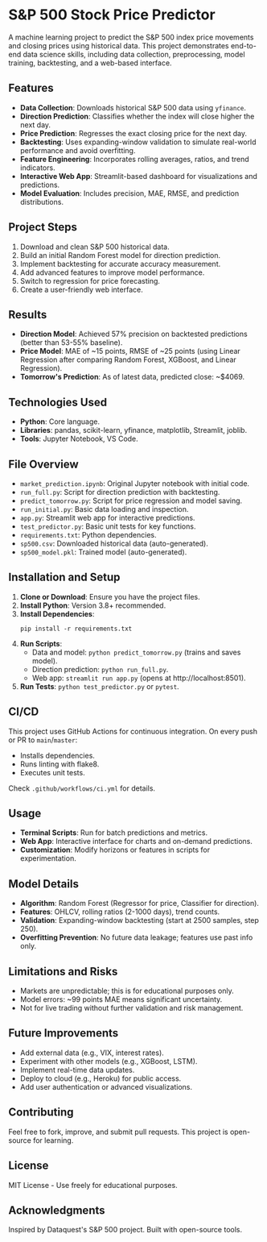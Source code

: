 # S&P 500 Stock Price Predictor

A machine learning project to predict the S&P 500 index price movements and closing prices using historical data. This project demonstrates end-to-end data science skills, including data collection, preprocessing, model training, backtesting, and a web-based interface.

## Features
- **Data Collection**: Downloads historical S&P 500 data using `yfinance`.
- **Direction Prediction**: Classifies whether the index will close higher the next day.
- **Price Prediction**: Regresses the exact closing price for the next day.
- **Backtesting**: Uses expanding-window validation to simulate real-world performance and avoid overfitting.
- **Feature Engineering**: Incorporates rolling averages, ratios, and trend indicators.
- **Interactive Web App**: Streamlit-based dashboard for visualizations and predictions.
- **Model Evaluation**: Includes precision, MAE, RMSE, and prediction distributions.

## Project Steps
1. Download and clean S&P 500 historical data.
2. Build an initial Random Forest model for direction prediction.
3. Implement backtesting for accurate accuracy measurement.
4. Add advanced features to improve model performance.
5. Switch to regression for price forecasting.
6. Create a user-friendly web interface.

## Results
- **Direction Model**: Achieved 57% precision on backtested predictions (better than 53-55% baseline).
- **Price Model**: MAE of ~15 points, RMSE of ~25 points (using Linear Regression after comparing Random Forest, XGBoost, and Linear Regression).
- **Tomorrow's Prediction**: As of latest data, predicted close: ~$4069.

## Technologies Used
- **Python**: Core language.
- **Libraries**: pandas, scikit-learn, yfinance, matplotlib, Streamlit, joblib.
- **Tools**: Jupyter Notebook, VS Code.

## File Overview
- `market_prediction.ipynb`: Original Jupyter notebook with initial code.
- `run_full.py`: Script for direction prediction with backtesting.
- `predict_tomorrow.py`: Script for price regression and model saving.
- `run_initial.py`: Basic data loading and inspection.
- `app.py`: Streamlit web app for interactive predictions.
- `test_predictor.py`: Basic unit tests for key functions.
- `requirements.txt`: Python dependencies.
- `sp500.csv`: Downloaded historical data (auto-generated).
- `sp500_model.pkl`: Trained model (auto-generated).

## Installation and Setup
1. **Clone or Download**: Ensure you have the project files.
2. **Install Python**: Version 3.8+ recommended.
3. **Install Dependencies**:
   ```
   pip install -r requirements.txt
   ```
4. **Run Scripts**:
   - Data and model: `python predict_tomorrow.py` (trains and saves model).
   - Direction prediction: `python run_full.py`.
   - Web app: `streamlit run app.py` (opens at http://localhost:8501).
5. **Run Tests**: `python test_predictor.py` or `pytest`.

## CI/CD
This project uses GitHub Actions for continuous integration. On every push or PR to `main`/`master`:
- Installs dependencies.
- Runs linting with flake8.
- Executes unit tests.

Check `.github/workflows/ci.yml` for details.

## Usage
- **Terminal Scripts**: Run for batch predictions and metrics.
- **Web App**: Interactive interface for charts and on-demand predictions.
- **Customization**: Modify horizons or features in scripts for experimentation.

## Model Details
- **Algorithm**: Random Forest (Regressor for price, Classifier for direction).
- **Features**: OHLCV, rolling ratios (2-1000 days), trend counts.
- **Validation**: Expanding-window backtesting (start at 2500 samples, step 250).
- **Overfitting Prevention**: No future data leakage; features use past info only.

## Limitations and Risks
- Markets are unpredictable; this is for educational purposes only.
- Model errors: ~99 points MAE means significant uncertainty.
- Not for live trading without further validation and risk management.

## Future Improvements
- Add external data (e.g., VIX, interest rates).
- Experiment with other models (e.g., XGBoost, LSTM).
- Implement real-time data updates.
- Deploy to cloud (e.g., Heroku) for public access.
- Add user authentication or advanced visualizations.

## Contributing
Feel free to fork, improve, and submit pull requests. This project is open-source for learning.

## License
MIT License - Use freely for educational purposes.

## Acknowledgments
Inspired by Dataquest's S&P 500 project. Built with open-source tools.
